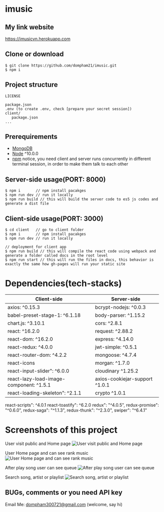 # imusic
## My link website
https://imusicvn.herokuapp.com

## Clone or download
```terminal
$ git clone https://github.com/dompham21/imusic.git
$ npm i
```
## Project structure
```terminal
LICENSE

package.json
.env (to create .env, check [prepare your secret session])
client/
   package.json
...
```

## Prerequirements
- [MongoDB](https://gist.github.com/nrollr/9f523ae17ecdbb50311980503409aeb3)
- [Node](https://nodejs.org/en/download/) ^10.0.0
- [npm](https://nodejs.org/en/download/package-manager/)
notice, you need client and server runs concurrently in different terminal session, in order to make them talk to each other
## Server-side usage(PORT: 8000)

```terminal
$ npm i       // npm install pacakges
$ npm run dev // run it locally
$ npm run build // this will build the server code to es5 js codes and generate a dist file
```


## Client-side usage(PORT: 3000)
```terminal
$ cd client   // go to client folder
$ npm i       // npm install pacakges
$ npm run dev // run it locally

// deployment for client app
$ npm run build // this will compile the react code using webpack and generate a folder called docs in the root level
$ npm run start // this will run the files in docs, this behavior is exactly the same how gh-pages will run your static site
```
# Dependencies(tech-stacks)
Client-side | Server-side
--- | ---
axios: ^0.15.3 | bcrypt-nodejs: ^0.0.3
babel-preset-stage-1: ^6.1.18|body-parser: ^1.15.2
chart.js: ^3.10.1 | cors: ^2.8.1
react: ^16.2.0 | request: ^2.88.2
react-dom: ^16.2.0 | express: ^4.14.0
react-redux: ^4.0.0 | jwt-simple: ^0.5.1
react-router-dom: ^4.2.2 | mongoose: ^4.7.4
react-icons | morgan: ^1.7.0
react-input-slider": ^6.0.0 | cloudinary ^1.25.2
react-lazy-load-image-component: ^1.5.1 | axios-cookiejar-support ^1.0.1
react-loading-skeleton": ^2.1.1 | crypto ^1.0.1
react-scripts": ^4.0.1
react-toastify": ^6.2.0
redux": "^4.0.5",
redux-promise": "^0.6.0",
redux-saga": "^1.1.3",
redux-thunk": "^2.3.0",
swiper": "^6.4.1"

# Screenshots of this project
User visit public and Home page
![User visit public and Home page](https://res.cloudinary.com/dmriwkfll/image/upload/v1623428048/Screen_Shot_2021-06-11_at_23.04.16_u7xtib.png)


User Home page and can see rank music
![User Home page and can see rank music](https://res.cloudinary.com/dmriwkfll/image/upload/v1623428048/Screen_Shot_2021-06-11_at_23.04.26_d3fizt.png)


After play song user can see queue
![After play song user can see queue](https://res.cloudinary.com/dmriwkfll/image/upload/v1623428048/Screen_Shot_2021-06-11_at_23.04.49_mmwxgg.png)


Search song, artist or playlist
![Search song, artist or playlist](https://res.cloudinary.com/dmriwkfll/image/upload/v1623428047/Screen_Shot_2021-06-11_at_23.05.06_ax7jzl.png)


## BUGs, comments or you need API key 
Email Me: dompham300721@gmail.com (welcome, say hi)

